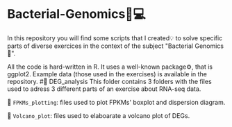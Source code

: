 # Bacterial-Genomics🧬💻
In this repository you will find some scripts that I created💡 to solve specific parts of diverse exercices in the context of the subject "Bacterial Genomics🔬".

All the code is hard-written in R. It uses a well-known package⚙️, that is ggplot2. Example data (those used in the exercises) is available in the repository.
#📁 DEG_analysis
This folder contains 3 folders with the files used to adress 3 different parts of an exercise about RNA-seq data.

📁 `FPKMs_plotting`: files used to plot FPKMs' boxplot and dispersion diagram.

📁 `Volcano_plot`: files used to elaboarate a volcano plot of DEGs. 
